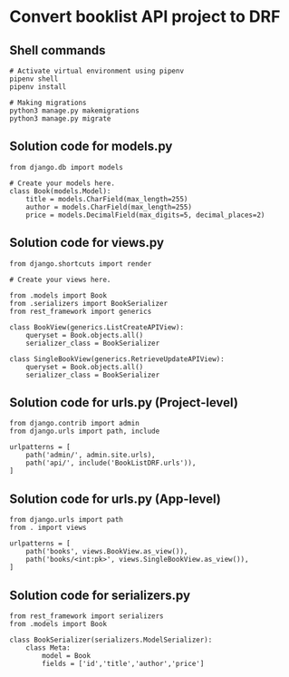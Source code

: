 # Convert booklist API project to DRF

## Shell commands 

```
# Activate virtual environment using pipenv 
pipenv shell
pipenv install

# Making migrations
python3 manage.py makemigrations
python3 manage.py migrate
```

## Solution code for models.py
```
from django.db import models

# Create your models here.
class Book(models.Model):
    title = models.CharField(max_length=255)
    author = models.CharField(max_length=255)
    price = models.DecimalField(max_digits=5, decimal_places=2)
```

## Solution code for views.py

```
from django.shortcuts import render

# Create your views here.

from .models import Book
from .serializers import BookSerializer
from rest_framework import generics

class BookView(generics.ListCreateAPIView):
    queryset = Book.objects.all()
    serializer_class = BookSerializer

class SingleBookView(generics.RetrieveUpdateAPIView):
    queryset = Book.objects.all()
    serializer_class = BookSerializer
```

## Solution code for urls.py (Project-level)

```
from django.contrib import admin
from django.urls import path, include

urlpatterns = [
    path('admin/', admin.site.urls),
    path('api/', include('BookListDRF.urls')), 
]
```

## Solution code for urls.py (App-level)
```
from django.urls import path
from . import views

urlpatterns = [
    path('books', views.BookView.as_view()),
    path('books/<int:pk>', views.SingleBookView.as_view()),
]
```
## Solution code for serializers.py
```
from rest_framework import serializers
from .models import Book

class BookSerializer(serializers.ModelSerializer):
    class Meta:
        model = Book
        fields = ['id','title','author','price']
```
